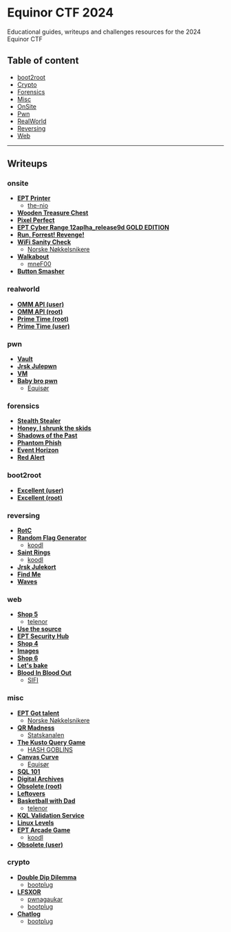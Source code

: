 
# Equinor CTF 2024
Educational guides, writeups and challenges resources for the 2024 Equinor CTF


## Table of content

- [boot2root](#boot2root)
- [Crypto](#crypto)
- [Forensics](#forensics)
- [Misc](#misc)
- [OnSite](#onsite)
- [Pwn](#pwn)
- [RealWorld](#realworld)
- [Reversing](#reversing)
- [Web](#web)

---

## Writeups

### onsite
 - **[EPT Printer](/writeups/onsite/EPT%20Printer)**
	 - [the-nio](/writeups/onsite/EPT%20Printer/the-nio)  
 - **[Wooden Treasure Chest](/writeups/onsite/Wooden%20Treasure%20Chest)**
 - **[Pixel Perfect](/writeups/onsite/Pixel%20Perfect)**
 - **[EPT Cyber Range 12aplha_release9d GOLD EDITION](/writeups/onsite/EPT%20Cyber%20Range%2012aplha_release9d%20GOLD%20EDITION)**
 - **[Run, Forrest! Revenge!](/writeups/onsite/Run,%20Forrest!%20Revenge!)**
 - **[WiFi Sanity Check](/writeups/onsite/WiFi%20Sanity%20Check)**
	 - [Norske Nøkkelsnikere](/writeups/onsite/WiFi%20Sanity%20Check/Norske%20Nøkkelsnikere)  
 - **[Walkabout](/writeups/onsite/Walkabout)**
	 - [mneF00](/writeups/onsite/Walkabout/mneF00)  
 - **[Button Smasher](/writeups/onsite/Button%20Smasher)**
### realworld
 - **[OMM API (user)](/writeups/realworld/OMM%20API%20(user))**
 - **[OMM API (root)](/writeups/realworld/OMM%20API%20(root))**
 - **[Prime Time (root)](/writeups/realworld/Prime%20Time%20(root))**
 - **[Prime Time (user)](/writeups/realworld/Prime%20Time%20(user))**
### pwn
 - **[Vault](/writeups/pwn/Vault)**
 - **[Jrsk Julepwn](/writeups/pwn/Jrsk%20Julepwn)**
 - **[VM](/writeups/pwn/VM)**
 - **[Baby bro pwn](/writeups/pwn/Baby%20bro%20pwn)**
	 - [Equisør](/writeups/pwn/Baby%20bro%20pwn/Equisør)  
### forensics
 - **[Stealth Stealer](/writeups/forensics/Stealth%20Stealer)**
 - **[Honey, I shrunk the skids](/writeups/forensics/Honey,%20I%20shrunk%20the%20skids)**
 - **[Shadows of the Past](/writeups/forensics/Shadows%20of%20the%20Past)**
 - **[Phantom Phish](/writeups/forensics/Phantom%20Phish)**
 - **[Event Horizon](/writeups/forensics/Event%20Horizon)**
 - **[Red Alert](/writeups/forensics/Red%20Alert)**
### boot2root
 - **[Excellent (user)](/writeups/boot2root/Excellent%20(user))**
 - **[Excellent (root)](/writeups/boot2root/Excellent%20(root))**
### reversing
 - **[RotC](/writeups/reversing/RotC)**
 - **[Random Flag Generator](/writeups/reversing/Random%20Flag%20Generator)**
	 - [koodl](/writeups/reversing/Random%20Flag%20Generator/koodl)  
 - **[Saint Rings](/writeups/reversing/Saint%20Rings)**
	 - [koodl](/writeups/reversing/Saint%20Rings/koodl)  
 - **[Jrsk Julekort](/writeups/reversing/Jrsk%20Julekort)**
 - **[Find Me](/writeups/reversing/Find%20Me)**
 - **[Waves](/writeups/reversing/Waves)**
### web
 - **[Shop 5](/writeups/web/Shop%205)**
	 - [telenor](/writeups/web/Shop%205/telenor)  
 - **[Use the source](/writeups/web/Use%20the%20source)**
 - **[EPT Security Hub](/writeups/web/EPT%20Security%20Hub)**
 - **[Shop 4](/writeups/web/Shop%204)**
 - **[Images](/writeups/web/Images)**
 - **[Shop 6](/writeups/web/Shop%206)**
 - **[Let's bake](/writeups/web/Let's%20bake)**
 - **[Blood In Blood Out](/writeups/web/Blood%20In%20Blood%20Out)**
	 - [SIFI](/writeups/web/Blood%20In%20Blood%20Out/SIFI)  
### misc
 - **[EPT Got talent](/writeups/misc/EPT%20Got%20talent)**
	 - [Norske Nøkkelsnikere](/writeups/misc/EPT%20Got%20talent/Norske%20Nøkkelsnikere)  
 - **[QR Madness](/writeups/misc/QR%20Madness)**
	 - [Statskanalen](/writeups/misc/QR%20Madness/Statskanalen)  
 - **[The Kusto Query Game](/writeups/misc/The%20Kusto%20Query%20Game)**
	 - [HASH GOBLINS](/writeups/misc/The%20Kusto%20Query%20Game/HASH%20GOBLINS)  
 - **[Canvas Curve](/writeups/misc/Canvas%20Curve)**
	 - [Equisør](/writeups/misc/Canvas%20Curve/Equisør)  
 - **[SQL 101](/writeups/misc/SQL%20101)**
 - **[Digital Archives](/writeups/misc/Digital%20Archives)**
 - **[Obsolete (root)](/writeups/misc/Obsolete%20(root))**
 - **[Leftovers](/writeups/misc/Leftovers)**
 - **[Basketball with Dad](/writeups/misc/Basketball%20with%20Dad)**
	 - [telenor](/writeups/misc/Basketball%20with%20Dad/telenor)  
 - **[KQL Validation Service](/writeups/misc/KQL%20Validation%20Service)**
 - **[Linux Levels](/writeups/misc/Linux%20Levels)**
 - **[EPT Arcade Game](/writeups/misc/EPT%20Arcade%20Game)**
	 - [koodl](/writeups/misc/EPT%20Arcade%20Game/koodl)  
 - **[Obsolete (user)](/writeups/misc/Obsolete%20(user))**
### crypto
 - **[Double Dip Dilemma](/writeups/crypto/Double%20Dip%20Dilemma)**
	 - [bootplug](/writeups/crypto/Double%20Dip%20Dilemma/bootplug)  
 - **[LFSXOR](/writeups/crypto/LFSXOR)**
	 - [pwnagaukar](/writeups/crypto/LFSXOR/pwnagaukar)  
	 - [bootplug](/writeups/crypto/LFSXOR/bootplug)  
 - **[Chatlog](/writeups/crypto/Chatlog)**
	 - [bootplug](/writeups/crypto/Chatlog/bootplug)  

